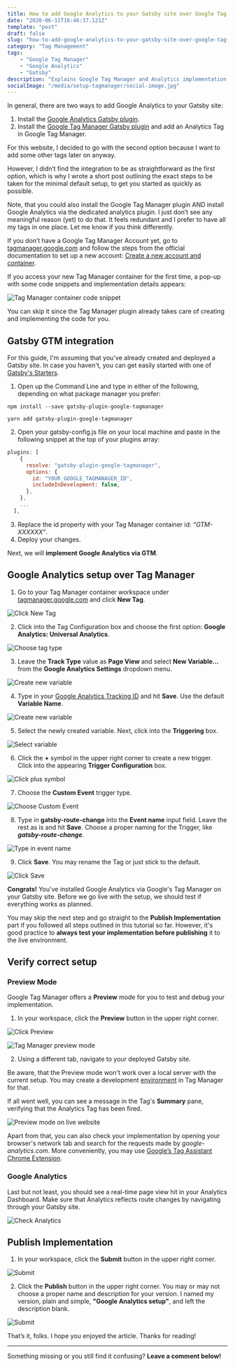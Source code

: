 ```yaml
---
title: How to add Google Analytics to your Gatsby site over Google Tag Manager
date: "2020-06-11T16:46:37.121Z"
template: "post"
draft: false
slug: "how-to-add-google-analytics-to-your-gatsby-site-over-google-tag-manager"
category: "Tag Management"
tags:
    - "Google Tag Manager"
    - "Google Analytics"
    - "Gatsby"
description: "Explains Google Tag Manager and Analytics implementation in Gatsby."
socialImage: "/media/setup-tagmanager/social-image.jpg"
---
```


In general, there are two ways to add Google Analytics to your Gatsby site:

1. Install the [Google Analytics Gatsby plugin](https://www.gatsbyjs.org/packages/gatsby-plugin-google-analytics/?=analy).
2. Install the [Google Tag Manager Gatsby plugin](https://www.gatsbyjs.org/packages/gatsby-plugin-google-tagmanager/) and add an Analytics Tag in Google Tag Manager.

For this website, I decided to go with the second option because I want to add some other tags later on anyway.

However, I didn’t find the integration to be as straightforward as the first option, which is why I wrote a short post outlining the exact steps to be taken for the minimal default setup, to get you started as quickly as possible.

Note, that you could also install the Google Tag Manager plugin AND install Google Analytics via the dedicated analytics plugin. I just don’t see any meaningful reason (yet) to do that. It feels redundant and I prefer to have all my tags in one place. Let me know if you think differently.

If you don’t have a Google Tag Manager Account yet, go to [tagmanager.google.com](https://tagmanager.google.com/) and follow the steps from the official documentation to set up a new account: [Create a new account and container](https://support.google.com/tagmanager/answer/6103696?hl=en#new).

If you access your new Tag Manager container for the first time, a pop-up with some code snippets and implementation details appears:

![Tag Manager container code snippet](/media/setup-tagmanager/setup_0.jpg)

You can skip it since the Tag Manager plugin already takes care of creating and implementing the code for you.

## Gatsby GTM integration

For this guide, I'm assuming that you've already created and deployed a Gatsby site. In case you haven't, you can get easily started with one of [Gatsby's Starters](https://www.gatsbyjs.org/starters/?v=2).

1. Open up the Command Line and type in either of the following, depending on what package manager you prefer:

```
npm install --save gatsby-plugin-google-tagmanager

yarn add gatsby-plugin-google-tagmanager
```

2. Open your gatsby-config.js file on your local machine and paste in the following snippet at the top of your plugins array:

```javascript
plugins: [
    {
      resolve: "gatsby-plugin-google-tagmanager",
      options: {
        id: "YOUR_GOOGLE_TAGMANAGER_ID",
        includeInDevelopment: false,
      },
    },
	...
  ],
```

3. Replace the id property with your Tag Manager container id: _“GTM-XXXXXX”_.
4. Deploy your changes.

Next, we will **implement Google Analytics via GTM**.

## Google Analytics setup over Tag Manager

1. Go to your Tag Manager container workspace under [tagmanager.google.com](https://tagmanager.google.com/) and click **New Tag**.

![Click New Tag](/media/setup-tagmanager/setup_1.jpg)

2. Click into the Tag Configuration box and choose the first option: **Google Analytics: Universal Analytics**.

![Choose tag type](/media/setup-tagmanager/setup_2.jpg)

3. Leave the **Track Type** value as **Page View** and select **New Variable...** from the **Google Analytics Settings** dropdown menu.

![Create new variable](/media/setup-tagmanager/setup_3.jpg)

4. Type in your [Google Analytics Tracking ID](https://support.google.com/tagmanager/answer/9207621?authuser=3#ga_id) and hit **Save**. Use the default **Variable Name**.

![Create new variable](/media/setup-tagmanager/setup_4.jpg)

5. Select the newly created variable. Next, click into the **Triggering** box.

![Select variable](/media/setup-tagmanager/setup_5.jpg)

6. Click the **+** symbol in the upper right corner to create a new trigger. Click into the appearing **Trigger Configuration** box.

![Click plus symbol](/media/setup-tagmanager/setup_6.jpg)

7. Choose the **Custom Event** trigger type.

![Choose Custom Event](/media/setup-tagmanager/setup_7.jpg)

8. Type in **gatsby-route-change** into the **Event name** input field. Leave the rest as is and hit **Save**. Choose a proper naming for the Trigger, like **_gatsby-route-change_**.

![Type in event name](/media/setup-tagmanager/setup_8.jpg)

9. Click **Save**. You may rename the Tag or just stick to the default.

![Click Save](/media/setup-tagmanager/setup_9.jpg)

**Congrats!** You've installed Google Analytics via Google's Tag Manager on your Gatsby site. Before we go live with the setup, we should test if everything works as planned.

You may skip the next step and go straight to the **Publish Implementation** part if you followed all steps outlined in this tutorial so far. However, it's good practice to **always test your implementation before publishing** it to the live environment.

## Verify correct setup

### Preview Mode

Google Tag Manager offers a **Preview** mode for you to test and debug your implementation.

1. In your workspace, click the **Preview** button in the upper right corner.

![Click Preview](/media/setup-tagmanager/test_1.jpg)

![Tag Manager preview mode](/media/setup-tagmanager/test_2.jpg)

2. Using a different tab, navigate to your deployed Gatsby site.

Be aware, that the Preview mode won't work over a local server with the current setup. You may create a development [environment](https://support.google.com/tagmanager/answer/6311518?hl=en) in Tag Manager for that.

If all went well, you can see a message in the Tag's **Summary** pane, verifying that the Analytics Tag has been fired.

![Preview mode on live website](/media/setup-tagmanager/test_3.jpg)

Apart from that, you can also check your implementation by opening your browser's network tab and search for the requests made by _google-analytics.com_. More conveniently, you may use [Google’s Tag Assistant Chrome Extension](https://chrome.google.com/webstore/detail/tag-assistant-by-google/kejbdjndbnbjgmefkgdddjlbokphdefk/).

### Google Analytics

Last but not least, you should see a real-time page view hit in your Analytics Dashboard. Make sure that Analytics reflects route changes by navigating through your Gatsby site.

![Check Analytics](/media/setup-tagmanager/test_4.jpg)

## Publish Implementation

1. In your workspace, click the **Submit** button in the upper right corner.

![Submit](/media/setup-tagmanager/publish_1.jpg)

2. Click the **Publish** button in the upper right corner. You may or may not choose a proper name and description for your version. I named my version, plain and simple, **"Google Analytics setup"**, and left the description blank.

![Submit](/media/setup-tagmanager/publish_2.jpg)

That’s it, folks. I hope you enjoyed the article. Thanks for reading!

<hr>

Something missing or you still find it confusing? **Leave a comment below!**
